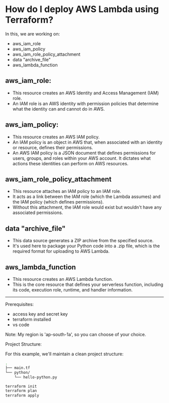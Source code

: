 # How do I deploy AWS Lambda using Terraform?

In this, we are working on:
- aws_iam_role
- aws_iam_policy
- aws_iam_role_policy_attachment
- data "archive_file" 
- aws_lambda_function


## aws_iam_role: 
- This resource creates an AWS Identity and Access Management (IAM) role.
- An IAM role is an AWS identity with permission policies that determine what the identity can and cannot do in AWS.

## aws_iam_policy:
- This resource creates an AWS IAM policy.
- An IAM policy is an object in AWS that, when associated with an identity or resource, defines their permissions.
- An AWS IAM policy is a JSON document that defines permissions for users, groups, and roles within your AWS account. It dictates what actions these identities can perform on AWS resources.

## aws_iam_role_policy_attachment
- This resource attaches an IAM policy to an IAM role.
- It acts as a link between the IAM role (which the Lambda assumes) and the IAM policy (which defines permissions).
- Without this attachment, the IAM role would exist but wouldn't have any associated permissions.

## data "archive_file"
- This data source generates a ZIP archive from the specified source. 
- It's used here to package your Python code into a .zip file, which is the required format for uploading to AWS Lambda. 

## aws_lambda_function
- This resource creates an AWS Lambda function. 
- This is the core resource that defines your serverless function, including its code, execution role, runtime, and handler information.




--------------
Prerequisites:

- access key and secret key
- terraform installed
- vs code

Note: My region is 'ap-south-1a', so you can choose of your choice.





Project Structure:


For this example, we'll maintain a clean project structure:
```bash
.
├── main.tf
└── python/
    └── hello-python.py
```


```bash
terraform init
terraform plan
terraform apply
```
